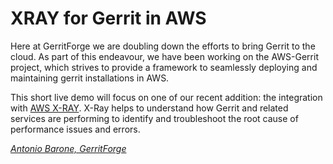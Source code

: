 # XRAY for Gerrit in AWS

Here at GerritForge we are doubling down the efforts to bring Gerrit to the
cloud. As part of this endeavour, we have been working on the AWS-Gerrit
project, which strives to provide a framework to seamlessly deploying and
maintaining gerrit installations in AWS.

This short live demo will focus on one of our recent addition: the integration
with [AWS X-RAY](https://aws.amazon.com/xray/). X-Ray helps to understand how
Gerrit and related services are performing to identify and troubleshoot the root
cause of performance issues and errors.

*[Antonio Barone, GerritForge](../speakers.md#syntonyze)*